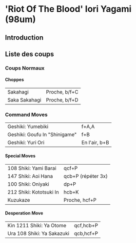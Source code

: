 # 'Riot Of The Blood' Iori Yagami (98um)

## Introduction

## Liste des coups

### Coups Normaux

#### Choppes

|               |               |
|---------------|---------------|
| Sakahagi      | Proche, b/f+C |
| Saka Sakahagi | Proche, b/f+D |

### Command Moves

|                               |               |
|-------------------------------|---------------|
| Geshiki: Yumebiki             | f+A,A         |
| Geshiki: Goufu In "Shinigame" | f+B           |
| Geshiki: Yuri Ori             | En l'air, b+B |

#### Special Moves

|                         |                    |
|-------------------------|--------------------|
| 108 Shiki: Yami Barai   | qcf+P              |
| 147 Shiki: Aoi Hana     | qcb+P (répéter 3x) |
| 100 Shiki: Oniyaki      | dp+P               |
| 212 Shiki: Kototsuki In | hcb+K              |
| Kuzukaze                | Proche, hcf+P      |

#### Desperation Move

|                            |           |
|----------------------------|-----------|
| Kin 1211 Shiki: Ya Otome   | qcf,hcb+P |
| Ura 108 Shiki: Ya Sakazuki | qcb,hcf+P |
